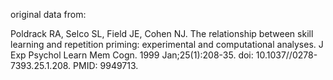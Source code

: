 original data from:

Poldrack RA, Selco SL, Field JE, Cohen NJ. The relationship between skill learning and repetition priming: experimental and computational analyses. J Exp Psychol Learn Mem Cogn. 1999 Jan;25(1):208-35. doi: 10.1037//0278-7393.25.1.208. PMID: 9949713.
